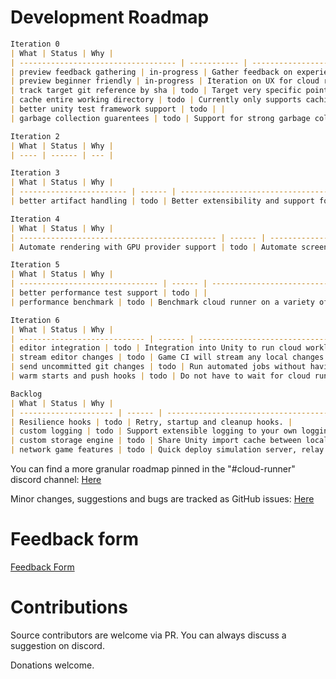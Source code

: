 # Development Roadmap

```md
Iteration 0
| What | Status | Why |
| ----------------------------------- | ----------- | ------------------------------------------------------------- |
| preview feedback gathering | in-progress | Gather feedback on experience using cloud runner. |
| preview beginner friendly | in-progress | Iteration on UX for cloud runner APIs and usability. |
| track target git reference by sha | todo | Target very specific points in git history. |
| cache entire working directory | todo | Currently only supports caching LFS and Unity Library folder. |
| better unity test framework support | todo | |
| garbage collection guarentees | todo | Support for strong garbage collection guarentees. |

Iteration 2
| What | Status | Why |
| ---- | ------ | --- |

Iteration 3
| What | Status | Why |
| ------------------------ | ------ | ------------------------------------------------------- |
| better artifact handling | todo | Better extensibility and support for artifact handling. |

Iteration 4
| What | Status | Why |
| -------------------------------------------- | ------ | ------------------------------------------------------- |
| Automate rendering with GPU provider support | todo | Automate screenshots, video and remote control clients. |

Iteration 5
| What | Status | Why |
| ------------------------------- | ------ | ----------------------------------------------------- |
| better performance test support | todo | |
| performance benchmark | todo | Benchmark cloud runner on a variety of project sizes. |

Iteration 6
| What | Status | Why |
| ---------------------------- | ------ | ------------------------------------------------------------------- |
| editor integration | todo | Integration into Unity to run cloud workloads. |
| stream editor changes | todo | Game CI will stream any local changes to a build machine. |
| send uncommitted git changes | todo | Run automated jobs without having to commit, discover errors early. |
| warm starts and push hooks | todo | Do not have to wait for cloud runner to spin up a new machine. |

Backlog
| What | Status | Why |
| --------------------- | ------ | --------------------------------------------------------- |
| Resilience hooks | todo | Retry, startup and cleanup hooks. |
| custom logging | todo | Support extensible logging to your own loggin service. |
| custom storage engine | todo | Share Unity import cache between local and runners. |
| network game features | todo | Quick deploy simulation server, relay or headless client. |
```

You can find a more granular roadmap pinned in the "#cloud-runner" discord channel:
[Here](https://discord.com/channels/710946343828455455/789631903157583923/967524784659398748)

Minor changes, suggestions and bugs are tracked as GitHub issues:
[Here](https://github.com/game-ci/unity-builder/labels/cloud-runner)

# Feedback form

[Feedback Form](https://forms.gle/3Wg1gGf9FnZ72RiJ9)

# Contributions

Source contributors are welcome via PR. You can always discuss a suggestion on discord.

Donations welcome.
